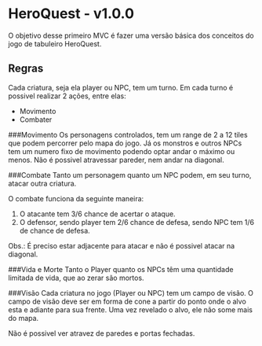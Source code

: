 # HeroQuest - v1.0.0

O objetivo desse primeiro  MVC é fazer uma versão básica dos conceitos do jogo de tabuleiro HeroQuest.

## Regras
Cada criatura, seja ela player ou NPC, tem um turno. Em cada turno é possivel realizar 2 ações, entre elas:

* Movimento
* Combater

###Movimento
Os personagens controlados, tem um range de 2 a 12 tiles que podem percorrer pelo mapa do jogo. Já os monstros e outros NPCs tem um numero fixo de movimento podendo optar andar o máximo ou menos. Não é possivel atravessar pareder, nem andar na diagonal.

###Combate
Tanto um personagem quanto um NPC podem, em seu turno, atacar outra criatura.

O combate funciona da seguinte maneira:

1. O atacante tem 3/6 chance de acertar o ataque. 
2. O defensor, sendo player tem 2/6 chance de defesa, sendo NPC tem 1/6 de chance de defesa.

Obs.: É preciso estar adjacente para atacar e não é possivel atacar na diagonal.

###Vida e Morte
Tanto o Player quanto os NPCs têm uma quantidade limitada de vida, que ao zerar são mortos.

###Visão
Cada criatura no jogo (Player ou NPC) tem um campo de visão. O campo de visão deve ser em forma de cone a partir do ponto onde o alvo esta e adiante para sua frente. Uma vez revelado o alvo, ele não some mais do mapa.

Não é possivel ver atravez de paredes e portas fechadas.
